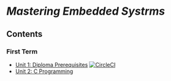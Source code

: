 # ***Mastering Embedded Systrms***

## **Contents**
### **First Term**
- [Unit 1: Diploma Prerequisites]()   [![CircleCI](https://circleci.com/gh/circleci/circleci-docs.svg?style=svg)](https://circleci.com/gh/circleci/circleci-docs)
- [Unit 2: C Programming](https://github.com/MohamedMagdyJarrah/Mastering-Embedded-Systrms/tree/main/Unit_2_C_Programming) 
